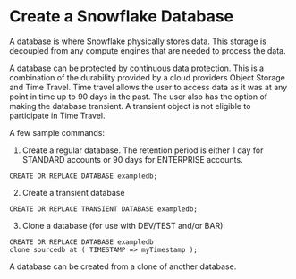 # Create a Snowflake Database

A database is where Snowflake physically stores data.  This storage is decoupled from any compute engines that are needed to process the data.

A database can be protected by continuous data protection.  This is a combination of the durability provided by a cloud providers Object Storage and Time Travel.  Time travel allows the user to access data as it was at any point in time up to 90 days in the past.  The user also has the option of making the database transient.  A transient object is not eligible to participate in Time Travel.

A few sample commands:

1.  Create a regular database.  The retention period is either 1 day for STANDARD accounts or 90 days for ENTERPRISE accounts.
```
CREATE OR REPLACE DATABASE exampledb;
```

2.  Create a transient database 
```
CREATE OR REPLACE TRANSIENT DATABASE exampledb;
```

3.  Clone a database (for use with DEV/TEST and/or BAR):
```
CREATE OR REPLACE DATABASE exampledb
clone sourcedb at ( TIMESTAMP => myTimestamp );
```



A database can be created from a clone of another database.
